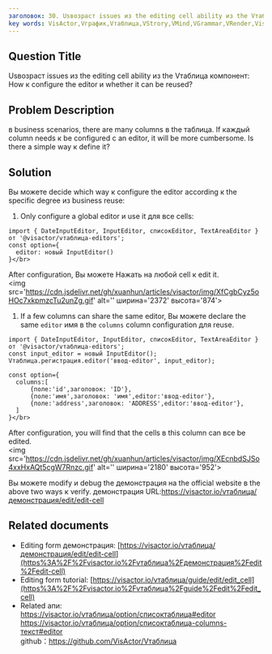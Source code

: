 ```yaml
---
заголовок: 30. Usвозраст issues из the editing cell ability из the Vтаблица компонент: How к configure the editor и whether it can be reused?</br>
key words: VisActor,Vграфик,Vтаблица,VStrory,VMind,VGrammar,VRender,Visualization,график,данные,таблица,Graph,Gis,LLM
---
```

## Question Title

Usвозраст issues из the editing cell ability из the Vтаблица компонент: How к configure the editor и whether it can be reused?</br>
## Problem Description

в business scenarios, there are many columns в the таблица. If каждый column needs к be configured с an editor, it will be more cumbersome. Is there a simple way к define it?</br>
## Solution

Вы можете decide which way к configure the editor according к the specific degree из business reuse:</br>
1. Only configure a global editor и use it для все cells:</br>
```
import { DateInputEditor, InputEditor, списокEditor, TextAreaEditor } от '@visactor/vтаблица-editors';
const option={
  editor: новый InputEditor()
}</br>
```
After configuration, Вы можете Нажать на любой cell к edit it.</br>
<img src='https://cdn.jsdelivr.net/gh/xuanhun/articles/visactor/img/XfCgbCyz5oHOc7xkpmzcTu2unZg.gif' alt='' ширина='2372' высота='874'>

1. If a few columns can share the same editor, Вы можете declare the same `editor` имя в the `columns` column configuration для reuse.</br>
```
import { DateInputEditor, InputEditor, списокEditor, TextAreaEditor } от '@visactor/vтаблица-editors';
const input_editor = новый InputEditor();
Vтаблица.регистрация.editor('ввод-editor', input_editor);

const option={
  columns:[
      {поле:'id',заголовок: 'ID'},
      {поле:'имя',заголовок: 'имя',editor:'ввод-editor'},
      {поле:'address',заголовок: 'ADDRESS',editor:'ввод-editor'},
  ]
}</br>
```
After configuration, you will find that the cells в this column can все be edited.</br>
<img src='https://cdn.jsdelivr.net/gh/xuanhun/articles/visactor/img/XEcnbdSJSo4xxHxAQt5cgW7Rnzc.gif' alt='' ширина='2180' высота='952'>

Вы можете modify и debug the демонстрация на the official website в the above two ways к verify. демонстрация URL:https://visactor.io/vтаблица/демонстрация/edit/edit-cell</br>


## Related documents

*  Editing form демонстрация: [https://visactor.io/vтаблица/демонстрация/edit/edit-cell](https%3A%2F%2Fvisactor.io%2Fvтаблица%2Fдемонстрация%2Fedit%2Fedit-cell)</br>
*  Editing form tutorial: [https://visactor.io/vтаблица/guide/edit/edit_cell](https%3A%2F%2Fvisactor.io%2Fvтаблица%2Fguide%2Fedit%2Fedit_cell)</br>
*  Related апи: </br>
https://visactor.io/vтаблица/option/списоктаблица#editor</br>
https://visactor.io/vтаблица/option/списоктаблица-columns-текст#editor</br>
github：https://github.com/VisActor/Vтаблица</br>



